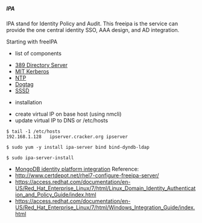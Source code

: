 ##### IPA 

IPA stand for Identity Policy and Audit. This freeipa is the service can provide
the one central identity SSO, AAA design, and AD integration.

Starting with freeIPA
- list of components
* [389 Directory Server](http://directory.fedoraproject.org/)
* [MIT Kerberos](http://k5wiki.kerberos.org/wiki/Main_Page)
* [NTP](http://ntp.org/)
* [Dogtag](http://fedoraproject.org/wiki/Features/DogtagCertificateSystem)
* [SSSD](https://fedorahosted.org/sssd/)

- installation
* create virtual IP on base host (using nmcli)
* update virtual IP to DNS or /etc/hosts
```
$ tail -1 /etc/hosts
192.168.1.128   ipserver.cracker.org ipserver

$ sudo yum -y install ipa-server bind bind-dyndb-ldap

$ sudo ipa-server-install
```
* [MongoDB identity platform integration](http://docs.mongodb.org/ecosystem/tutorial/configure-red-hat-enterprise-linux-identity-management/)
Reference:
* http://www.certdepot.net/rhel7-configure-freeipa-server/
* https://access.redhat.com/documentation/en-US/Red_Hat_Enterprise_Linux/7/html/Linux_Domain_Identity_Authentication_and_Policy_Guide/index.html
* https://access.redhat.com/documentation/en-US/Red_Hat_Enterprise_Linux/7/html/Windows_Integration_Guide/index.html
